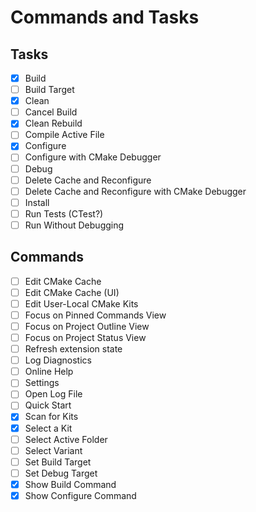 # Commands and Tasks

## Tasks

- [x] Build
- [ ] Build Target
- [x] Clean
- [ ] Cancel Build
- [X] Clean Rebuild
- [ ] Compile Active File
- [x] Configure
- [ ] Configure with CMake Debugger
- [ ] Debug
- [ ] Delete Cache and Reconfigure
- [ ] Delete Cache and Reconfigure with CMake Debugger
- [ ] Install
- [ ] Run Tests (CTest?)
- [ ] Run Without Debugging

## Commands

- [ ] Edit CMake Cache
- [ ] Edit CMake Cache (UI)
- [ ] Edit User-Local CMake Kits
- [ ] Focus on Pinned Commands View
- [ ] Focus on Project Outline View
- [ ] Focus on Project Status View
- [ ] Refresh extension state
- [ ] Log Diagnostics
- [ ] Online Help
- [ ] Settings
- [ ] Open Log File
- [ ] Quick Start
- [X] Scan for Kits
- [X] Select a Kit
- [ ] Select Active Folder
- [ ] Select Variant
- [ ] Set Build Target
- [ ] Set Debug Target
- [x] Show Build Command
- [x] Show Configure Command
